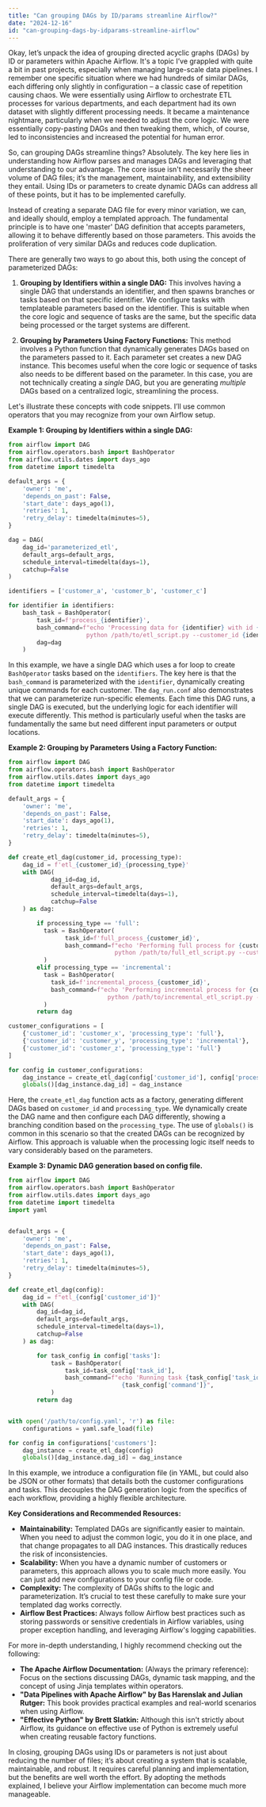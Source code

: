 ```yaml
---
title: "Can grouping DAGs by ID/params streamline Airflow?"
date: "2024-12-16"
id: "can-grouping-dags-by-idparams-streamline-airflow"
---
```


Okay, let’s unpack the idea of grouping directed acyclic graphs (DAGs) by ID or parameters within Apache Airflow. It's a topic I’ve grappled with quite a bit in past projects, especially when managing large-scale data pipelines. I remember one specific situation where we had hundreds of similar DAGs, each differing only slightly in configuration – a classic case of repetition causing chaos. We were essentially using Airflow to orchestrate ETL processes for various departments, and each department had its own dataset with slightly different processing needs. It became a maintenance nightmare, particularly when we needed to adjust the core logic. We were essentially copy-pasting DAGs and then tweaking them, which, of course, led to inconsistencies and increased the potential for human error.

So, can grouping DAGs streamline things? Absolutely. The key here lies in understanding how Airflow parses and manages DAGs and leveraging that understanding to our advantage. The core issue isn't necessarily the sheer volume of DAG files; it’s the management, maintainability, and extensibility they entail. Using IDs or parameters to create dynamic DAGs can address all of these points, but it has to be implemented carefully.

Instead of creating a separate DAG file for every minor variation, we can, and ideally should, employ a templated approach. The fundamental principle is to have one 'master' DAG definition that accepts parameters, allowing it to behave differently based on those parameters. This avoids the proliferation of very similar DAGs and reduces code duplication.

There are generally two ways to go about this, both using the concept of parameterized DAGs:

1.  **Grouping by Identifiers within a single DAG:** This involves having a single DAG that understands an identifier, and then spawns branches or tasks based on that specific identifier. We configure tasks with templateable parameters based on the identifier. This is suitable when the core logic and sequence of tasks are the same, but the specific data being processed or the target systems are different.

2.  **Grouping by Parameters Using Factory Functions:** This method involves a Python function that dynamically generates DAGs based on the parameters passed to it. Each parameter set creates a new DAG instance. This becomes useful when the core logic or sequence of tasks also needs to be different based on the parameter. In this case, you are not technically creating a *single* DAG, but you are generating *multiple* DAGs based on a centralized logic, streamlining the process.

Let's illustrate these concepts with code snippets. I’ll use common operators that you may recognize from your own Airflow setup.

**Example 1: Grouping by Identifiers within a single DAG:**

```python
from airflow import DAG
from airflow.operators.bash import BashOperator
from airflow.utils.dates import days_ago
from datetime import timedelta

default_args = {
    'owner': 'me',
    'depends_on_past': False,
    'start_date': days_ago(1),
    'retries': 1,
    'retry_delay': timedelta(minutes=5),
}

dag = DAG(
    dag_id='parameterized_etl',
    default_args=default_args,
    schedule_interval=timedelta(days=1),
    catchup=False
)

identifiers = ['customer_a', 'customer_b', 'customer_c']

for identifier in identifiers:
    bash_task = BashOperator(
        task_id=f'process_{identifier}',
        bash_command=f"echo 'Processing data for {identifier} with id {{ dag_run.conf['run_id'] }}'; \
                      python /path/to/etl_script.py --customer_id {identifier} --run_id {{ dag_run.conf['run_id'] }}",
        dag=dag
    )

```

In this example, we have a single DAG which uses a for loop to create `BashOperator` tasks based on the `identifiers`. The key here is that the `bash_command` is parameterized with the `identifier`, dynamically creating unique commands for each customer. The `dag_run.conf` also demonstrates that we can parameterize run-specific elements. Each time this DAG runs, a single DAG is executed, but the underlying logic for each identifier will execute differently. This method is particularly useful when the tasks are fundamentally the same but need different input parameters or output locations.

**Example 2: Grouping by Parameters Using a Factory Function:**

```python
from airflow import DAG
from airflow.operators.bash import BashOperator
from airflow.utils.dates import days_ago
from datetime import timedelta

default_args = {
    'owner': 'me',
    'depends_on_past': False,
    'start_date': days_ago(1),
    'retries': 1,
    'retry_delay': timedelta(minutes=5),
}

def create_etl_dag(customer_id, processing_type):
    dag_id = f'etl_{customer_id}_{processing_type}'
    with DAG(
            dag_id=dag_id,
            default_args=default_args,
            schedule_interval=timedelta(days=1),
            catchup=False
    ) as dag:

        if processing_type == 'full':
          task = BashOperator(
                task_id=f'full_process_{customer_id}',
                bash_command=f"echo 'Performing full process for {customer_id}'; \
                              python /path/to/full_etl_script.py --customer_id {customer_id}",
          )
        elif processing_type == 'incremental':
          task = BashOperator(
            task_id=f'incremental_process_{customer_id}',
            bash_command=f"echo 'Performing incremental process for {customer_id}'; \
                            python /path/to/incremental_etl_script.py --customer_id {customer_id}",
          )
        return dag

customer_configurations = [
    {'customer_id': 'customer_x', 'processing_type': 'full'},
    {'customer_id': 'customer_y', 'processing_type': 'incremental'},
    {'customer_id': 'customer_z', 'processing_type': 'full'}
]

for config in customer_configurations:
    dag_instance = create_etl_dag(config['customer_id'], config['processing_type'])
    globals()[dag_instance.dag_id] = dag_instance
```

Here, the `create_etl_dag` function acts as a factory, generating different DAGs based on `customer_id` and `processing_type`. We dynamically create the DAG name and then configure each DAG differently, showing a branching condition based on the `processing_type`. The use of `globals()` is common in this scenario so that the created DAGs can be recognized by Airflow. This approach is valuable when the processing logic itself needs to vary considerably based on the parameters.

**Example 3: Dynamic DAG generation based on config file.**

```python
from airflow import DAG
from airflow.operators.bash import BashOperator
from airflow.utils.dates import days_ago
from datetime import timedelta
import yaml


default_args = {
    'owner': 'me',
    'depends_on_past': False,
    'start_date': days_ago(1),
    'retries': 1,
    'retry_delay': timedelta(minutes=5),
}

def create_etl_dag(config):
    dag_id = f"etl_{config['customer_id']}"
    with DAG(
        dag_id=dag_id,
        default_args=default_args,
        schedule_interval=timedelta(days=1),
        catchup=False
    ) as dag:

        for task_config in config['tasks']:
            task = BashOperator(
                task_id=task_config['task_id'],
                bash_command=f"echo 'Running task {task_config['task_id']} for {config['customer_id']}'; \
                                {task_config['command']}",
            )
        return dag


with open('/path/to/config.yaml', 'r') as file:
    configurations = yaml.safe_load(file)

for config in configurations['customers']:
    dag_instance = create_etl_dag(config)
    globals()[dag_instance.dag_id] = dag_instance

```

In this example, we introduce a configuration file (in YAML, but could also be JSON or other formats) that details both the customer configurations and tasks. This decouples the DAG generation logic from the specifics of each workflow, providing a highly flexible architecture.

**Key Considerations and Recommended Resources:**

*   **Maintainability:** Templated DAGs are significantly easier to maintain. When you need to adjust the common logic, you do it in one place, and that change propagates to all DAG instances. This drastically reduces the risk of inconsistencies.
*   **Scalability:** When you have a dynamic number of customers or parameters, this approach allows you to scale much more easily. You can just add new configurations to your config file or code.
*   **Complexity:** The complexity of DAGs shifts to the logic and parameterization. It’s crucial to test these carefully to make sure your templated dag works correctly.
*   **Airflow Best Practices:** Always follow Airflow best practices such as storing passwords or sensitive credentials in Airflow variables, using proper exception handling, and leveraging Airflow's logging capabilities.

For more in-depth understanding, I highly recommend checking out the following:

*   **The Apache Airflow Documentation:** (Always the primary reference): Focus on the sections discussing DAGs, dynamic task mapping, and the concept of using Jinja templates within operators.
*   **"Data Pipelines with Apache Airflow" by Bas Harenslak and Julian Rutger:** This book provides practical examples and real-world scenarios when using Airflow.
*   **"Effective Python" by Brett Slatkin:** Although this isn't strictly about Airflow, its guidance on effective use of Python is extremely useful when creating reusable factory functions.

In closing, grouping DAGs using IDs or parameters is not just about reducing the number of files; it’s about creating a system that is scalable, maintainable, and robust. It requires careful planning and implementation, but the benefits are well worth the effort. By adopting the methods explained, I believe your Airflow implementation can become much more manageable.
